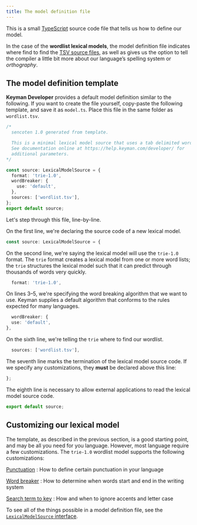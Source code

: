 ```yaml
---
title: The model definition file
---
```


This is a small [TypeScript](https://www.typescriptlang.org/) source
code file that tells us how to define our model.

In the case of the **wordlist lexical models**, the model definition
file indicates where find to find the [TSV source files](../../../reference/file-types/tsv), as well as gives us the
option to tell the compiler a little bit more about our language’s
spelling system or *orthography*.

## The model definition template

**Keyman Developer** provides a default model definition similar to the
following. If you want to create the file yourself, copy-paste the
following template, and save it as `model.ts`. Place this file in the
same folder as `wordlist.tsv`.

```typescript
/*
  sencoten 1.0 generated from template.

  This is a minimal lexical model source that uses a tab delimited wordlist.
  See documentation online at https://help.keyman.com/developer/ for
  additional parameters.
*/

const source: LexicalModelSource = {
  format: 'trie-1.0',
  wordBreaker: {
    use: 'default',
  },
  sources: ['wordlist.tsv'],
};
export default source;
```

Let's step through this file, line-by-line.

On the first line, we're declaring the source code of a new lexical
model.

```typescript
const source: LexicalModelSource = {
```

On the second line, we're saying the lexical model will use the
`trie-1.0` format. The `trie` format creates a lexical model from one or
more word lists; the `trie` structures the lexical model such that it
can predict through thousands of words very quickly.

```typescript
  format: 'trie-1.0',
```

On lines 3–5, we're specifying the word breaking algorithm that we want
to use. Keyman supplies a default algorithm that conforms to the rules
expected for many languages.

```typescript
  wordBreaker: {
  use: 'default',
},
```

On the sixth line, we're telling the `trie` where to find our wordlist.

```typescript
  sources: ['wordlist.tsv'],
```

The seventh line marks the termination of the lexical model source code.
If we specify any customizations, they **must** be declared above this
line:

```typescript
};
```

The eighth line is necessary to allow external applications to read the
lexical model source code.

```typescript
export default source;
```

## Customizing our lexical model

The template, as described in the previous section, is a good starting
point, and may be all you need for you language. However, most language
require a few customizations. The `trie-1.0` wordlist model supports the
following customizations:

[Punctuation](punctuation)
:   How to define certain punctuation in your language

[Word breaker](word-breaker)
:   How to determine when words start and end in the writing system

[Search term to key](search-term-to-key)
:   How and when to ignore accents and letter case

To see all of the things possible in a model definition file, see the
[`LexicalModelSource` interface](https://github.com/keymanapp/keyman/blob/stable-14.0/developer/js/source/lexical-model-compiler/lexical-model.ts#L95-L146).